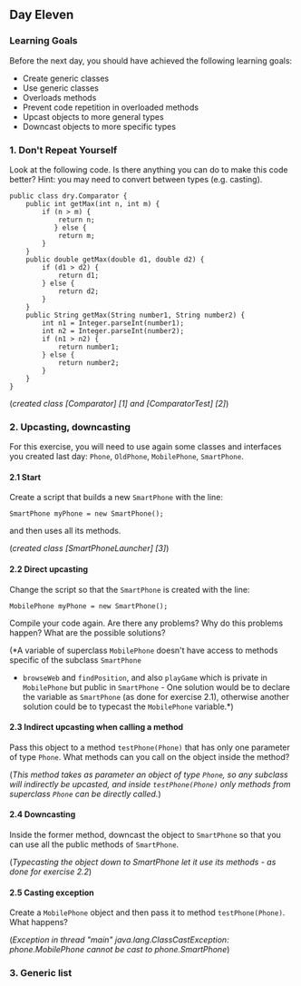 ## Day Eleven

### Learning Goals

Before the next day, you should have achieved the following learning goals:
  * Create generic classes
  * Use generic classes
  * Overloads methods
  * Prevent code repetition in overloaded methods
  * Upcast objects to more general types
  * Downcast objects to more specific types

### 1. Don't Repeat Yourself

Look at the following code. Is there anything you can do to make this code better? 
    Hint: you may need to convert between types (e.g. casting).
```
public class dry.Comparator {
    public int getMax(int n, int m) {
        if (n > m) {
            return n;
           } else {
            return m;
        }
    }
    public double getMax(double d1, double d2) {
        if (d1 > d2) {
            return d1;
        } else {
            return d2;
        }
    }
    public String getMax(String number1, String number2) {
        int n1 = Integer.parseInt(number1);
        int n2 = Integer.parseInt(number2);
        if (n1 > n2) {
            return number1;
        } else {
            return number2;
        }
    }
}
```

(*created class [Comparator] [1] and [ComparatorTest] [2]*)

### 2. Upcasting, downcasting

For this exercise, you will need to use again some classes and interfaces you created last day:
`Phone`, `OldPhone`, `MobilePhone`, `SmartPhone`.

#### 2.1 Start

Create a script that builds a new `SmartPhone` with the line:
```
SmartPhone myPhone = new SmartPhone();
```
and then uses all its methods.

(*created class [SmartPhoneLauncher] [3]*)

#### 2.2 Direct upcasting

Change the script so that the `SmartPhone` is created with the line:
```   
MobilePhone myPhone = new SmartPhone();
```
Compile your code again. Are there any problems? Why do this problems happen?
What are the possible solutions?

(*A variable of superclass `MobilePhone` doesn't have access to methods specific of the subclass `SmartPhone`
- `browseWeb` and `findPosition`, and also `playGame` which is private in `MobilePhone` but public in `SmartPhone` -
One solution would be to declare the variable as `SmartPhone` (as done for exercise 2.1), 
otherwise another solution could be to typecast the `MobilePhone` variable.*)

#### 2.3 Indirect upcasting when calling a method

Pass this object to a method `testPhone(Phone)` that has only one parameter of type `Phone`.
What methods can you call on the object inside the method?

(*This method takes as parameter an object of type `Phone`, so any subclass will indirectly be upcasted, 
and inside `testPhone(Phone)` only methods from superclass `Phone` can be directly called.*)

#### 2.4 Downcasting

Inside the former method, downcast the object to `SmartPhone` so that you can use all the public methods
of `SmartPhone`.

(*Typecasting the object down to SmartPhone let it use its methods - as done for exercise 2.2*)

#### 2.5 Casting exception

Create a `MobilePhone` object and then pass it to method `testPhone(Phone)`. What happens?

(*Exception in thread "main" java.lang.ClassCastException: phone.MobilePhone cannot be cast to phone.SmartPhone*)

### 3. Generic list


